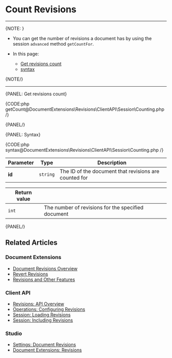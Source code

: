 # Count Revisions

---

{NOTE: }

* You can get the number of revisions a document has by using the session `advanced` method `getCountFor`.

* In this page:  
   * [Get revisions count](../../../../document-extensions/revisions/client-api/session/counting#get-revisions-count)
   * [syntax](../../../../document-extensions/revisions/client-api/session/counting#syntax)

{NOTE/}

---

{PANEL: Get revisions count}

{CODE:php getCount@DocumentExtensions\Revisions\ClientAPI\Session\Counting.php /}

{PANEL/}

{PANEL: Syntax}

{CODE:php syntax@DocumentExtensions\Revisions\ClientAPI\Session\Counting.php /}

| Parameter | Type | Description |
| - | - | - |
| **id** | `string` | The ID of the document that revisions are counted for |

| Return value | |
| - | - |
| `int` | The number of revisions for the specified document |

{PANEL/}

## Related Articles

### Document Extensions

* [Document Revisions Overview](../../../../document-extensions/revisions/overview)  
* [Revert Revisions](../../../../document-extensions/revisions/revert-revisions)  
* [Revisions and Other Features](../../../../document-extensions/revisions/revisions-and-other-features)  

### Client API

* [Revisions: API Overview](../../../../document-extensions/revisions/client-api/overview)  
* [Operations: Configuring Revisions](../../../../document-extensions/revisions/client-api/operations/configure-revisions)  
* [Session: Loading Revisions](../../../../document-extensions/revisions/client-api/session/loading)  
* [Session: Including Revisions](../../../../document-extensions/revisions/client-api/session/including)  

### Studio

* [Settings: Document Revisions](../../../../studio/database/settings/document-revisions)  
* [Document Extensions: Revisions](../../../../studio/database/document-extensions/revisions)  
